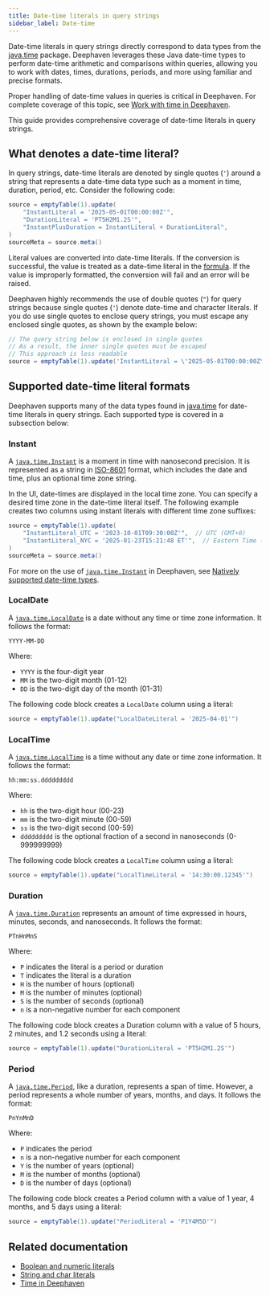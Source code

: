 ```yaml
---
title: Date-time literals in query strings
sidebar_label: Date-time
---
```


Date-time literals in query strings directly correspond to data types from the [java.time](https://docs.oracle.com/en/java/javase/17/docs/api/java.base/java/time/package-summary.html) package. Deephaven leverages these Java date-time types to perform date-time arithmetic and comparisons within queries, allowing you to work with dates, times, durations, periods, and more using familiar and precise formats.

Proper handling of date-time values in queries is critical in Deephaven. For complete coverage of this topic, see [Work with time in Deephaven](../conceptual/time-in-deephaven.md).

This guide provides comprehensive coverage of date-time literals in query strings.

## What denotes a date-time literal?

In query strings, date-time literals are denoted by single quotes (`'`) around a string that represents a date-time data type such as a moment in time, duration, period, etc. Consider the following code:

```groovy order=source,sourceMeta
source = emptyTable(1).update(
    "InstantLiteral = '2025-05-01T00:00:00Z'",
    "DurationLiteral = 'PT5H2M1.2S'",
    "InstantPlusDuration = InstantLiteral + DurationLiteral",
)
sourceMeta = source.meta()
```

Literal values are converted into date-time literals. If the conversion is successful, the value is treated as a date-time literal in the [formula](./formulas.md). If the value is improperly formatted, the conversion will fail and an error will be raised.

Deephaven highly recommends the use of double quotes (`"`) for query strings because single quotes (`'`) denote date-time and character literals. If you do use single quotes to enclose query strings, you must escape any enclosed single quotes, as shown by the example below:

```groovy order=source
// The query string below is enclosed in single quotes
// As a result, the inner single quotes must be escaped
// This approach is less readable
source = emptyTable(1).update('InstantLiteral = \'2025-05-01T00:00:00Z\'')
```

## Supported date-time literal formats

Deephaven supports many of the data types found in [java.time](https://docs.oracle.com/en/java/javase/17/docs/api/java.base/java/time/package-summary.html) for date-time literals in query strings. Each supported type is covered in a subsection below:

### Instant

A [`java.time.Instant`](https://docs.oracle.com/en/java/javase/17/docs/api/java.base/java/time/Instant.html) is a moment in time with nanosecond precision. It is represented as a string in [ISO-8601](https://en.wikipedia.org/wiki/ISO_8601#) format, which includes the date and time, plus an optional time zone string.

In the UI, date-times are displayed in the local time zone. You can specify a desired time zone in the date-time literal itself. The following example creates two columns using instant literals with different time zone suffixes:

```groovy order=source,sourceMeta
source = emptyTable(1).update(
    "InstantLiteral_UTC = '2023-10-01T09:30:00Z'",  // UTC (GMT+0)
    "InstantLiteral_NYC = '2025-01-23T15:21:48 ET'",  // Eastern Time (GMT-5 or GMT-6 depending on DST)
)
sourceMeta = source.meta()
```

For more on the use of [`java.time.Instant`](https://docs.oracle.com/en/java/javase/17/docs/api/java.base/java/time/Instant.html) in Deephaven, see [Natively supported date-time types](../conceptual/time-in-deephaven.md#natively-supported-date-time-types).

### LocalDate

A [`java.time.LocalDate`](https://docs.oracle.com/en/java/javase/17/docs/api/java.base/java/time/LocalDate.html) is a date without any time or time zone information. It follows the format:

`YYYY-MM-DD`

Where:

- `YYYY` is the four-digit year
- `MM` is the two-digit month (01-12)
- `DD` is the two-digit day of the month (01-31)

The following code block creates a `LocalDate` column using a literal:

```groovy order=source
source = emptyTable(1).update("LocalDateLiteral = '2025-04-01'")
```

### LocalTime

A [`java.time.LocalTime`](https://docs.oracle.com/en/java/javase/17/docs/api/java.base/java/time/LocalTime.html) is a time without any date or time zone information. It follows the format:

`hh:mm:ss.ddddddddd`

Where:

- `hh` is the two-digit hour (00-23)
- `mm` is the two-digit minute (00-59)
- `ss` is the two-digit second (00-59)
- `ddddddddd` is the optional fraction of a second in nanoseconds (0-999999999)

The following code block creates a `LocalTime` column using a literal:

```groovy order=source
source = emptyTable(1).update("LocalTimeLiteral = '14:30:00.12345'")
```

### Duration

A [`java.time.Duration`](https://docs.oracle.com/en/java/javase/17/docs/api/java.base/java/time/Duration.html) represents an amount of time expressed in hours, minutes, seconds, and nanoseconds. It follows the format:

`PTnHnMnS`

Where:

- `P` indicates the literal is a period or duration
- `T` indicates the literal is a duration
- `H` is the number of hours (optional)
- `M` is the number of minutes (optional)
- `S` is the number of seconds (optional)
- `n` is a non-negative number for each component

The following code block creates a Duration column with a value of 5 hours, 2 minutes, and 1.2 seconds using a literal:

```groovy order=source
source = emptyTable(1).update("DurationLiteral = 'PT5H2M1.2S'")
```

### Period

A [`java.time.Period`](https://docs.oracle.com/en/java/javase/17/docs/api/java.base/java/time/Period.html), like a duration, represents a span of time. However, a period represents a whole number of years, months, and days. It follows the format:

`PnYnMnD`

Where:

- `P` indicates the period
- `n` is a non-negative number for each component
- `Y` is the number of years (optional)
- `M` is the number of months (optional)
- `D` is the number of days (optional)

The following code block creates a Period column with a value of 1 year, 4 months, and 5 days using a literal:

```groovy order=source
source = emptyTable(1).update("PeriodLiteral = 'P1Y4M5D'")
```

## Related documentation

- [Boolean and numeric literals](./boolean-numeric-literals.md)
- [String and char literals](./string-char-literals.md)
- [Time in Deephaven](../conceptual/time-in-deephaven.md)
